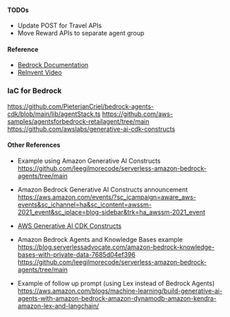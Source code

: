 #### TODOs

- Update POST for Travel APIs
- Move Reward APIs to separate agent group

#### Reference

- [Bedrock Documentation](https://docs.aws.amazon.com/bedrock/latest/userguide/agents.html)
- [ReInvent Video](https://www.youtube.com/watch?v=JNZPW82uv7w&list=WL&index=13&t=2172s)

### IaC for Bedrock

https://github.com/PieterjanCriel/bedrock-agents-cdk/blob/main/lib/agentStack.ts
https://github.com/aws-samples/agentsforbedrock-retailagent/tree/main
https://github.com/awslabs/generative-ai-cdk-constructs

#### Other References

- Example using Amazon Generative AI Constructs
  https://github.com/leegilmorecode/serverless-amazon-bedrock-agents/tree/main
- Amazon Bedrock Generative AI Constructs announcement
  https://aws.amazon.com/events/?sc_icampaign=aware_aws-events&sc_ichannel=ha&sc_icontent=awssm-2021_event&sc_iplace=blog-sidebar&trk=ha_awssm-2021_event
- [AWS Generative AI CDK Constructs](https://github.com/awslabs/generative-ai-cdk-constructs)

- Amazon Bedrock Agents and Knowledge Bases example
  https://blog.serverlessadvocate.com/amazon-bedrock-knowledge-bases-with-private-data-7685d04ef396
  https://github.com/leegilmorecode/serverless-amazon-bedrock-agents/tree/main

- Example of follow up prompt (using Lex instead of Bedrock Agents)
  https://aws.amazon.com/blogs/machine-learning/build-generative-ai-agents-with-amazon-bedrock-amazon-dynamodb-amazon-kendra-amazon-lex-and-langchain/
